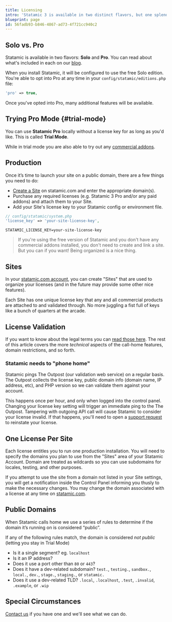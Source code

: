 ```yaml
---
title: Licensing
intro: 'Statamic 3 is available in two distinct flavors, but one splendid codebase. Statamic Solo is **free and open source** for personal and hobby use, while **Statamic Pro** is powerful commercial software designed for team use.'
blueprint: page
id: 56fadb93-b846-4867-ad73-4f721cc940c2
---
```

## Solo vs. Pro

Statamic is available in two flavors: **Solo** and **Pro**. You can read about what's included in each on our [blog](https://statamic.com/blog/everything-about-statamic-3).

When you install Statamic, it will be configured to use the free Solo edition. You're able to opt into Pro at any time in your `config/statamic/editions.php` file:

``` php
'pro' => true,
```

Once you've opted into Pro, many additional features will be available.

## Trying Pro Mode {#trial-mode}

You can use **Statamic Pro** locally without a license key for as long as you'd like. This is called **Trial Mode**.

While in trial mode you are also able to try out any [commercial addons](https://statamic.com/addons?statamic=3).

## Production

Once it’s time to launch your site on a public domain, there are a few things you need to do:

- [Create a Site](#sites) on statamic.com and enter the appropriate domain(s).
- Purchase any required licenses (e.g. Statamic 3 Pro and/or any paid addons) and attach them to your Site.
- Add your Site's license key to your Statamic config or environment file.

``` php
// config/statamic/system.php
'license_key' => 'your-site-license-key',
```

``` env
STATAMIC_LICENSE_KEY=your-site-license-key
```

> If you're using the free version of Statamic and you don't have any commercial addons installed, you don't need to create and link a site. But you can if you want! Being organized is a nice thing.

## Sites

In your [statamic.com account](https://statamic.com/account/sites), you can create "Sites" that are used to organize your licenses (and in the future may provide some other nice features).

Each Site has one unique license key that any and all commercial products are attached to and validated through. No more juggling a fist full of keys like a bunch of quarters at the arcade.

## License Validation

If you want to know about the legal terms you can [read those here](https://statamic.com/license). The rest of this article covers the more _technical_ aspects of the call-home features, domain restrictions, and so forth.

### Statamic needs to "phone home"

Statamic pings The Outpost (our validation web service) on a regular basis. The Outpost collects the license key, public domain info (domain name, IP address, etc), and PHP version so we can validate them against your account.

This happens once per hour, and only when logged into the control panel. Changing your license key setting will trigger an immediate ping to the The Outpost. Tampering with outgoing API call will cause Statamic to consider your license invalid. If that happens, you'll need to open a [support request][support] to reinstate your license.

## One License Per Site

Each license entitles you to run one production installation. You will need to specify the domains you plan to use from the "Sites" area of your Statamic Account. Domain are treated as wildcards so you can use subdomains for locales, testing, and other purposes.

If you attempt to use the site from a domain not listed in your Site settings, you will get a notification inside the Control Panel informing you thusly to make the necessary changes. You may change the domain associated with a license at any time on [statamic.com](https://statamic.com/account/sites).

## Public Domains
When Statamic calls home we use a series of rules to determine if the domain it’s running on is considered “public”.

If any of the following rules match, the domain is considered _not public_ (letting you stay in Trial Mode)

- Is it a single segment? eg. `localhost`
- Is it an IP address?
- Does it use a port other than `80` or `443`?
- Does it have a dev-related subdomain? `test.`, `testing.`, `sandbox.`,  `local.`, `dev.`, `stage.`, `staging.`, or `statamic.`
- Does it use a dev-related TLD? `.local`, `.localhost`, `.test`, `.invalid`, `.example`, or `.wip`

## Special Circumstances

[Contact us][support] if you have one and we'll see what we can do.

[support]: https://statamic.com/support
